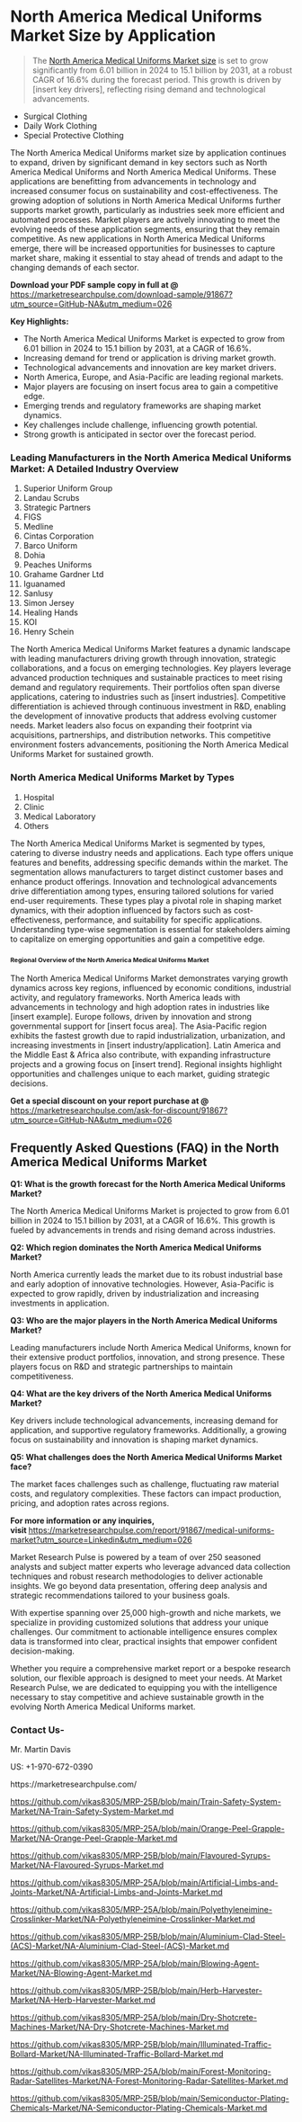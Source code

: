 
<h1>North America Medical Uniforms Market&nbsp;Size by Application</h1><blockquote><p>The <a href="https://marketresearchpulse.com/download-sample/91867?utm_source=GitHub-NA&amp;utm_medium=026">North America Medical Uniforms Market size</a> is set to grow significantly from 6.01 billion in 2024 to 15.1 billion by 2031, at a robust CAGR of 16.6% during the forecast period. This growth is driven by [insert key drivers], reflecting rising demand and technological advancements.</p></blockquote><ul><li>Surgical Clothing<li> Daily Work Clothing<li> Special Protective Clothing</li></ul><p>The North America Medical Uniforms market size by application continues to expand, driven by significant demand in key sectors such as North America Medical Uniforms and North America Medical Uniforms. These applications are benefitting from advancements in technology and increased consumer focus on sustainability and cost-effectiveness. The growing adoption of solutions in North America Medical Uniforms further supports market growth, particularly as industries seek more efficient and automated processes. Market players are actively innovating to meet the evolving needs of these application segments, ensuring that they remain competitive. As new applications in North America Medical Uniforms emerge, there will be increased opportunities for businesses to capture market share, making it essential to stay ahead of trends and adapt to the changing demands of each sector.</p><p><strong>Download your PDF sample copy in full at @ </strong><a href="https://marketresearchpulse.com/download-sample/91867?utm_source=GitHub-NA&amp;utm_medium=026">https://marketresearchpulse.com/download-sample/91867?utm_source=GitHub-NA&amp;utm_medium=026</a></p><p><strong>Key Highlights: </strong></p><ul><li>The North America Medical Uniforms Market is expected to grow from 6.01 billion in 2024 to 15.1 billion by 2031, at a CAGR of 16.6%.</li><li>Increasing demand for trend or application is driving market growth.</li><li>Technological advancements and innovation are key market drivers.</li><li>North America, Europe, and Asia-Pacific are leading regional markets.</li><li>Major players are focusing on insert focus area to gain a competitive edge.</li><li>Emerging trends and regulatory frameworks are shaping market dynamics.</li><li>Key challenges include challenge, influencing growth potential.</li><li>Strong growth is anticipated in sector over the forecast period.</li></ul><h3>Leading Manufacturers in the North America Medical Uniforms Market: A Detailed Industry Overview</h3><ol><li>Superior Uniform Group</li><li>Landau Scrubs</li><li>Strategic Partners</li><li>FIGS</li><li>Medline</li><li>Cintas Corporation</li><li>Barco Uniform</li><li>Dohia</li><li>Peaches Uniforms</li><li>Grahame Gardner Ltd</li><li>Iguanamed</li><li>Sanlusy</li><li>Simon Jersey</li><li>Healing Hands</li><li>KOI</li><li>Henry Schein</li></ol><div class="flex max-w-full flex-col flex-grow"><div class="min-h-8 text-message flex w-full flex-col items-end gap-2 whitespace-normal break-words [.text-message+&amp;]:mt-5" dir="auto" data-message-author-role="assistant" data-message-id="fd8432e4-4910-450d-b182-61b7bfb0a01f" data-message-model-slug="gpt-4o"><div class="flex w-full flex-col gap-1 empty:hidden first:pt-[3px]"><div class="markdown prose w-full break-words dark:prose-invert light"><p>The North America Medical Uniforms Market features a dynamic landscape with leading manufacturers driving growth through innovation, strategic collaborations, and a focus on emerging technologies. Key players leverage advanced production techniques and sustainable practices to meet rising demand and regulatory requirements. Their portfolios often span diverse applications, catering to industries such as [insert industries]. Competitive differentiation is achieved through continuous investment in R&amp;D, enabling the development of innovative products that address evolving customer needs. Market leaders also focus on expanding their footprint via acquisitions, partnerships, and distribution networks. This competitive environment fosters advancements, positioning the North America Medical Uniforms Market for sustained growth.</p></div></div></div></div><h3>North America Medical Uniforms Market by Types</h3><ol><li>Hospital<li> Clinic<li> Medical Laboratory<li> Others</li></ol><div class="flex max-w-full flex-col flex-grow"><div class="min-h-8 text-message flex w-full flex-col items-end gap-2 whitespace-normal break-words [.text-message+&amp;]:mt-5" dir="auto" data-message-author-role="assistant" data-message-id="084470be-0bb7-4664-bddf-5156b4f41249" data-message-model-slug="gpt-4o-mini"><div class="flex w-full flex-col gap-1 empty:hidden first:pt-[3px]"><div class="markdown prose w-full break-words dark:prose-invert light"><p>The North America Medical Uniforms Market is segmented by types, catering to diverse industry needs and applications. Each type offers unique features and benefits, addressing specific demands within the market. The segmentation allows manufacturers to target distinct customer bases and enhance product offerings. Innovation and technological advancements drive differentiation among types, ensuring tailored solutions for varied end-user requirements. These types play a pivotal role in shaping market dynamics, with their adoption influenced by factors such as cost-effectiveness, performance, and suitability for specific applications. Understanding type-wise segmentation is essential for stakeholders aiming to capitalize on emerging opportunities and gain a competitive edge.</p></div></div></div></div><h3><span style="font-size: 11px;">Regional Overview of the North America Medical Uniforms Market</span></h3><div class="flex max-w-full flex-col flex-grow"><div class="min-h-8 text-message flex w-full flex-col items-end gap-2 whitespace-normal break-words [.text-message+&amp;]:mt-5" dir="auto" data-message-author-role="assistant" data-message-id="e9038762-ce64-4e30-91c9-9bd413514231" data-message-model-slug="gpt-4o-mini"><div class="flex w-full flex-col gap-1 empty:hidden first:pt-[3px]"><div class="markdown prose w-full break-words dark:prose-invert light"><p>The North America Medical Uniforms Market demonstrates varying growth dynamics across key regions, influenced by economic conditions, industrial activity, and regulatory frameworks. North America leads with advancements in technology and high adoption rates in industries like [insert example]. Europe follows, driven by innovation and strong governmental support for [insert focus area]. The Asia-Pacific region exhibits the fastest growth due to rapid industrialization, urbanization, and increasing investments in [insert industry/application]. Latin America and the Middle East &amp; Africa also contribute, with expanding infrastructure projects and a growing focus on [insert trend]. Regional insights highlight opportunities and challenges unique to each market, guiding strategic decisions.</p></div></div></div></div><p><strong>Get a special discount on your report purchase at @ </strong><a href="https://marketresearchpulse.com/ask-for-discount/91867?utm_source=GitHub-NA&amp;utm_medium=026">https://marketresearchpulse.com/ask-for-discount/91867?utm_source=GitHub-NA&amp;utm_medium=026</a></p><h2>Frequently Asked Questions (FAQ) in the North America Medical Uniforms Market</h2><p><strong>Q1: What is the growth forecast for the North America Medical Uniforms Market?</strong></p><p>The North America Medical Uniforms Market is projected to grow from 6.01 billion in 2024 to 15.1 billion by 2031, at a CAGR of 16.6%. This growth is fueled by advancements in trends and rising demand across industries.</p><p><strong>Q2: Which region dominates the North America Medical Uniforms Market?</strong></p><p>North America currently leads the market due to its robust industrial base and early adoption of innovative technologies. However, Asia-Pacific is expected to grow rapidly, driven by industrialization and increasing investments in application.</p><p><strong>Q3: Who are the major players in the North America Medical Uniforms Market?</strong></p><p>Leading manufacturers include North America Medical Uniforms, known for their extensive product portfolios, innovation, and strong presence. These players focus on R&amp;D and strategic partnerships to maintain competitiveness.</p><p><strong>Q4: What are the key drivers of the North America Medical Uniforms Market?</strong></p><p>Key drivers include technological advancements, increasing demand for application, and supportive regulatory frameworks. Additionally, a growing focus on sustainability and innovation is shaping market dynamics.</p><p><strong>Q5: What challenges does the North America Medical Uniforms Market face?</strong></p><p>The market faces challenges such as challenge, fluctuating raw material costs, and regulatory complexities. These factors can impact production, pricing, and adoption rates across regions.</p><p><strong>For more information or any inquiries, visit&nbsp;</strong><a href="https://marketresearchpulse.com/report/91867/medical-uniforms-market?utm_source=Linkedin&utm_medium=026">https://marketresearchpulse.com/report/91867/medical-uniforms-market?utm_source=Linkedin&utm_medium=026</a></p><p>Market Research Pulse is powered by a team of over 250 seasoned analysts and subject matter experts who leverage advanced data collection techniques and robust research methodologies to deliver actionable insights. We go beyond data presentation, offering deep analysis and strategic recommendations tailored to your business goals.</p><p>With expertise spanning over 25,000 high-growth and niche markets, we specialize in providing customized solutions that address your unique challenges. Our commitment to actionable intelligence ensures complex data is transformed into clear, practical insights that empower confident decision-making.</p><p>Whether you require a comprehensive market report or a bespoke research solution, our flexible approach is designed to meet your needs. At Market Research Pulse, we are dedicated to equipping you with the intelligence necessary to stay competitive and achieve sustainable growth in the evolving North America Medical Uniforms market.</p><h3><strong>Contact Us-</strong></h3><p>Mr. Martin Davis</p><p>US: +1-970-672-0390</p><p>https://marketresearchpulse.com/</p><p><a href="https://github.com/vikas8305/MRP-25B/blob/main/Train-Safety-System-Market/NA-Train-Safety-System-Market.md">https://github.com/vikas8305/MRP-25B/blob/main/Train-Safety-System-Market/NA-Train-Safety-System-Market.md</a></p><p><a href="https://github.com/vikas8305/MRP-25A/blob/main/Orange-Peel-Grapple-Market/NA-Orange-Peel-Grapple-Market.md">https://github.com/vikas8305/MRP-25A/blob/main/Orange-Peel-Grapple-Market/NA-Orange-Peel-Grapple-Market.md</a></p><p><a href="https://github.com/vikas8305/MRP-25B/blob/main/Flavoured-Syrups-Market/NA-Flavoured-Syrups-Market.md">https://github.com/vikas8305/MRP-25B/blob/main/Flavoured-Syrups-Market/NA-Flavoured-Syrups-Market.md</a></p><p><a href="https://github.com/vikas8305/MRP-25A/blob/main/Artificial-Limbs-and-Joints-Market/NA-Artificial-Limbs-and-Joints-Market.md">https://github.com/vikas8305/MRP-25A/blob/main/Artificial-Limbs-and-Joints-Market/NA-Artificial-Limbs-and-Joints-Market.md</a></p><p><a href="https://github.com/vikas8305/MRP-25A/blob/main/Polyethyleneimine-Crosslinker-Market/NA-Polyethyleneimine-Crosslinker-Market.md">https://github.com/vikas8305/MRP-25A/blob/main/Polyethyleneimine-Crosslinker-Market/NA-Polyethyleneimine-Crosslinker-Market.md</a></p><p><a href="https://github.com/vikas8305/MRP-25B/blob/main/Aluminium-Clad-Steel-(ACS)-Market/NA-Aluminium-Clad-Steel-(ACS)-Market.md">https://github.com/vikas8305/MRP-25B/blob/main/Aluminium-Clad-Steel-(ACS)-Market/NA-Aluminium-Clad-Steel-(ACS)-Market.md</a></p><p><a href="https://github.com/vikas8305/MRP-25A/blob/main/Blowing-Agent-Market/NA-Blowing-Agent-Market.md">https://github.com/vikas8305/MRP-25A/blob/main/Blowing-Agent-Market/NA-Blowing-Agent-Market.md</a></p><p><a href="https://github.com/vikas8305/MRP-25B/blob/main/Herb-Harvester-Market/NA-Herb-Harvester-Market.md">https://github.com/vikas8305/MRP-25B/blob/main/Herb-Harvester-Market/NA-Herb-Harvester-Market.md</a></p><p><a href="https://github.com/vikas8305/MRP-25A/blob/main/Dry-Shotcrete-Machines-Market/NA-Dry-Shotcrete-Machines-Market.md">https://github.com/vikas8305/MRP-25A/blob/main/Dry-Shotcrete-Machines-Market/NA-Dry-Shotcrete-Machines-Market.md</a></p><p><a href="https://github.com/vikas8305/MRP-25B/blob/main/Illuminated-Traffic-Bollard-Market/NA-Illuminated-Traffic-Bollard-Market.md">https://github.com/vikas8305/MRP-25B/blob/main/Illuminated-Traffic-Bollard-Market/NA-Illuminated-Traffic-Bollard-Market.md</a></p><p><a href="https://github.com/vikas8305/MRP-25A/blob/main/Forest-Monitoring-Radar-Satellites-Market/NA-Forest-Monitoring-Radar-Satellites-Market.md">https://github.com/vikas8305/MRP-25A/blob/main/Forest-Monitoring-Radar-Satellites-Market/NA-Forest-Monitoring-Radar-Satellites-Market.md</a></p><p><a href="https://github.com/vikas8305/MRP-25B/blob/main/Semiconductor-Plating-Chemicals-Market/NA-Semiconductor-Plating-Chemicals-Market.md">https://github.com/vikas8305/MRP-25B/blob/main/Semiconductor-Plating-Chemicals-Market/NA-Semiconductor-Plating-Chemicals-Market.md</a></p>
